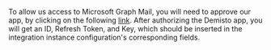  To allow us access to Microsoft Graph Mail, you will need to approve our app, by clicking on the following [link](https://oproxy.demisto.ninja/ms-graph-mail-listener).
 After authorizing the Demisto app, you will get an ID, Refresh Token, and Key, which should be inserted in the integration instance configuration's corresponding fields.

